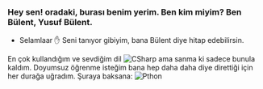 ### Hey sen! oradaki, burası benim yerim. Ben kim miyim? Ben Bülent, Yusuf Bülent.
- Selamlaar :hand: Seni tanıyor gibiyim, bana Bülent diye hitap edebilirsin. 

En çok kullandığım ve sevdiğim dil ![CSharp](https://img.shields.io/badge/-C%23-239120?style=flat&logo=c%20sharp&logoColor=white) ama sanma ki sadece bunula kaldım. Doyumsuz öğrenme isteğim bana hep daha daha diye direttiği için her durağa uğradım. Şuraya baksana:
![Pthon](https://img.shields.io/badge/python%20-%2314354C.svg?&style=flat&logo=python&logoColor=white)


<!--
**bulent437/bulent437** is a ✨ _special_ ✨ repository because its `README.md` (this file) appears on your GitHub profile.

Here are some ideas to get you started:

- 🔭 I’m currently working on ...
- 🌱 I’m currently learning ...
- 👯 I’m looking to collaborate on ...
- 🤔 I’m looking for help with ...
- 💬 Ask me about ...
- 📫 How to reach me: ...
- 😄 Pronouns: ...
- ⚡ Fun fact: ...
-->
